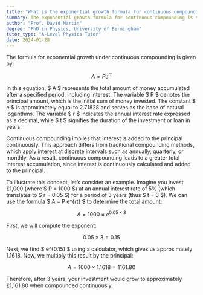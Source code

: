 ```yaml
---
title: "What is the exponential growth formula for continuous compounding?"
summary: The exponential growth formula for continuous compounding is $ A = P e^{rt} $.
author: "Prof. David Martin"
degree: "PhD in Physics, University of Birmingham"
tutor_type: "A-Level Physics Tutor"
date: 2024-01-28
---
```


The formula for exponential growth under continuous compounding is given by:

$$ A = P e^{rt} $$

In this equation, $ A $ represents the total amount of money accumulated after a specified period, including interest. The variable $ P $ denotes the principal amount, which is the initial sum of money invested. The constant $ e $ is approximately equal to $2.71828$ and serves as the base of natural logarithms. The variable $ r $ indicates the annual interest rate expressed as a decimal, while $ t $ signifies the duration of the investment or loan in years.

Continuous compounding implies that interest is added to the principal continuously. This approach differs from traditional compounding methods, which apply interest at discrete intervals such as annually, quarterly, or monthly. As a result, continuous compounding leads to a greater total interest accumulation, since interest is continuously calculated and added to the principal.

To illustrate this concept, let’s consider an example. Imagine you invest £1,000 (where $ P = 1000 $) at an annual interest rate of 5% (which translates to $ r = 0.05 $) for a period of 3 years (thus $ t = 3 $). We can use the formula $ A = P e^{rt} $ to determine the total amount:

$$ A = 1000 \times e^{0.05 \times 3} $$

First, we will compute the exponent:

$$ 0.05 \times 3 = 0.15 $$

Next, we find $ e^{0.15} $ using a calculator, which gives us approximately $1.1618$. Now, we multiply this result by the principal:

$$ A = 1000 \times 1.1618 = 1161.80 $$

Therefore, after 3 years, your investment would grow to approximately £1,161.80 when compounded continuously.
    